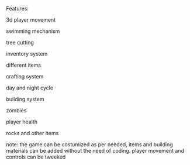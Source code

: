 Features:

3d player movement

swimming mechanism

tree cutting

inventory system

different items

crafting system

day and night cycle

building system

zombies

player health

rocks and other items

note: the game can be costumized as per needed, items and building materials can be added without the need of coding. player movement and controls can be tweeked

